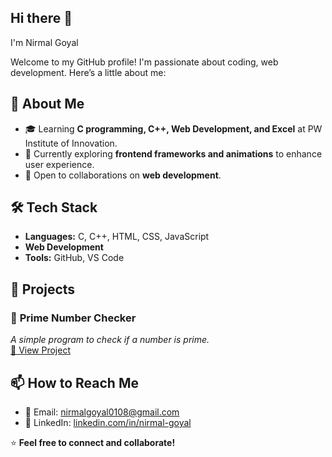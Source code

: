 ## Hi there 👋
<!--
**Nirmal-Goyal/Nirmal-Goyal** is a ✨ _special_ ✨ repository because its `README.md` (this file) appears on your GitHub profile.
-->

I'm Nirmal Goyal  

Welcome to my GitHub profile! I'm passionate about coding, web development. Here’s a little about me:  

## 🚀 About Me  
- 🎓 Learning **C programming, C++, Web Development, and Excel** at PW Institute of Innovation.    
- 🌱 Currently exploring **frontend frameworks and animations** to enhance user experience.  
- 🤝 Open to collaborations on **web development**.  

## 🛠️ Tech Stack  
- **Languages:** C, C++, HTML, CSS, JavaScript  
- **Web Development**  
- **Tools:** GitHub, VS Code 

## 📌 Projects  
### 🔢 **Prime Number Checker**  
*A simple program to check if a number is prime.*  
[🔗 View Project](https://prime-number-checker-six.vercel.app/) 


## 📫 How to Reach Me  
- 📧 Email: [nirmalgoyal0108@gmail.com](mailto:nirmalgoyal0108@gmail.com)  
- 🔗 LinkedIn: [linkedin.com/in/nirmal-goyal](www.linkedin.com/in/nirmal-goyal)   


⭐ **Feel free to connect and collaborate!**  
